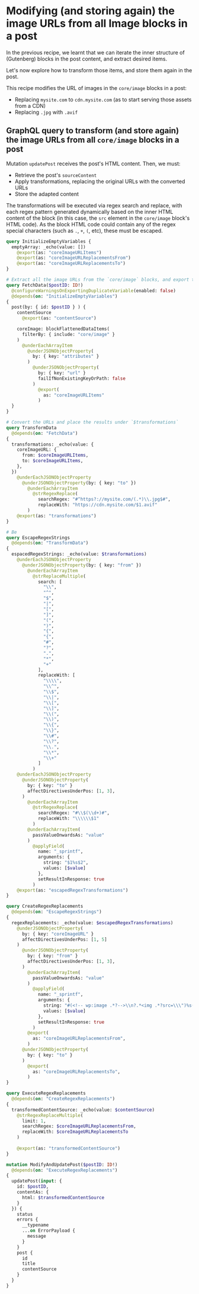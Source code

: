 # Modifying (and storing again) the image URLs from all Image blocks in a post

In the previous recipe, we learnt that we can iterate the inner structure of (Gutenberg) blocks in the post content, and extract desired items.

Let's now explore how to transform those items, and store them again in the post.

This recipe modifies the URL of images in the `core/image` blocks in a post:

- Replacing `mysite.com` to `cdn.mysite.com` (as to start serving those assets from a CDN)
- Replacing `.jpg` with `.avif`

## GraphQL query to transform (and store again) the image URLs from all `core/image` blocks in a post

Mutation `updatePost` receives the post's HTML content. Then, we must:

- Retrieve the post's `sourceContent`
- Apply transformations, replacing the original URLs with the converted URLs
- Store the adapted content

The transformations will be executed via regex search and replace, with each regex pattern generated dynamically based on the inner HTML content of the block (in this case, the `src` element in the `core/image` block's HTML code). As the block HTML code could contain any of the regex special characters (such as `.`, `+`, `(`, etc), these must be escaped.

```graphql
query InitializeEmptyVariables {
  emptyArray: _echo(value: [])
    @export(as: "coreImageURLItems")
    @export(as: "coreImageURLReplacementsFrom")
    @export(as: "coreImageURLReplacementsTo")
}

# Extract all the image URLs from the `core/image` blocks, and export them under `$coreImageURLItems`
query FetchData($postID: ID!)
  @configureWarningsOnExportingDuplicateVariable(enabled: false)
  @depends(on: "InitializeEmptyVariables")
{
  post(by: { id: $postID } ) {
    contentSource
      @export(as: "contentSource")

    coreImage: blockFlattenedDataItems(
      filterBy: { include: "core/image" }
    )
      @underEachArrayItem
        @underJSONObjectProperty(
          by: { key: "attributes" }
        )
          @underJSONObjectProperty(
            by: { key: "url" }
            failIfNonExistingKeyOrPath: false
          )
            @export(
              as: "coreImageURLItems"
            )
  }
}

# Convert the URLs and place the results under `$transformations`
query TransformData
  @depends(on: "FetchData")
{  
  transformations: _echo(value: {
    coreImageURL: {
      from: $coreImageURLItems,
      to: $coreImageURLItems,
    },
  })
    @underEachJSONObjectProperty
      @underJSONObjectProperty(by: { key: "to" })
        @underEachArrayItem
          @strRegexReplace(
            searchRegex: "#^https?://mysite.com/(.*)\\.jpg$#",
            replaceWith: "https://cdn.mysite.com/$1.avif"
        )
    @export(as: "transformations")
}

# Be
query EscapeRegexStrings
  @depends(on: "TransformData")
{  
  espacedRegexStrings: _echo(value: $transformations)
    @underEachJSONObjectProperty
      @underJSONObjectProperty(by: { key: "from" })
        @underEachArrayItem
          @strReplaceMultiple(
            search: [
              "\\",
              "^",
              "$",
              "|",
              "[",
              "]",
              "(",
              ")",
              "{",
              "{",
              "#",
              "?",
              ".",
              "*",
              "+"
            ],
            replaceWith: [
              "\\\\",
              "\\^",
              "\\$",
              "\\|",
              "\\[",
              "\\]",
              "\\(",
              "\\)",
              "\\{",
              "\\}",
              "\\#",
              "\\?",
              "\\.",
              "\\*",
              "\\+"
            ]
          )
    @underEachJSONObjectProperty
      @underJSONObjectProperty(
        by: { key: "to" }
        affectDirectivesUnderPos: [1, 3],
      )
        @underEachArrayItem
          @strRegexReplace(
            searchRegex: "#\\$(\\d+)#",
            replaceWith: "\\\\\\$1"
          )
        @underEachArrayItem(
          passValueOnwardsAs: "value"
        )
          @applyField(
            name: "_sprintf",
            arguments: {
              string: "$1%s$2",
              values: [$value]
            },
            setResultInResponse: true
          )
    @export(as: "escapedRegexTransformations")
}

query CreateRegexReplacements
  @depends(on: "EscapeRegexStrings")
{  
  regexReplacements: _echo(value: $escapedRegexTransformations)
    @underJSONObjectProperty(
      by: { key: "coreImageURL" }
      affectDirectivesUnderPos: [1, 5]
    )
      @underJSONObjectProperty(
        by: { key: "from" }
        affectDirectivesUnderPos: [1, 3],
      )
        @underEachArrayItem(
          passValueOnwardsAs: "value"
        )
          @applyField(
            name: "_sprintf",
            arguments: {
              string: "#(<!-- wp:image .*?-->\\n?.*<img .*?src=\\\")%s(\\\".*>.*\\n?<!-- /wp:image -->)#",
              values: [$value]
            },
            setResultInResponse: true
          )
        @export(
          as: "coreImageURLReplacementsFrom",
        )
      @underJSONObjectProperty(
        by: { key: "to" }
      )
        @export(
          as: "coreImageURLReplacementsTo",
        )
}

query ExecuteRegexReplacements
  @depends(on: "CreateRegexReplacements")
{  
  transformedContentSource: _echo(value: $contentSource)
    @strRegexReplaceMultiple(
      limit: 1,
      searchRegex: $coreImageURLReplacementsFrom,
      replaceWith: $coreImageURLReplacementsTo
    )
    
    @export(as: "transformedContentSource")
}

mutation ModifyAndUpdatePost($postID: ID!)
  @depends(on: "ExecuteRegexReplacements")
{
  updatePost(input: {
    id: $postID,
    contentAs: {
      html: $transformedContentSource
    }
  }) {
    status
    errors {
      __typename
      ...on ErrorPayload {
        message
      }
    }
    post {
      id
      title
      contentSource
    }    
  }
}
```

